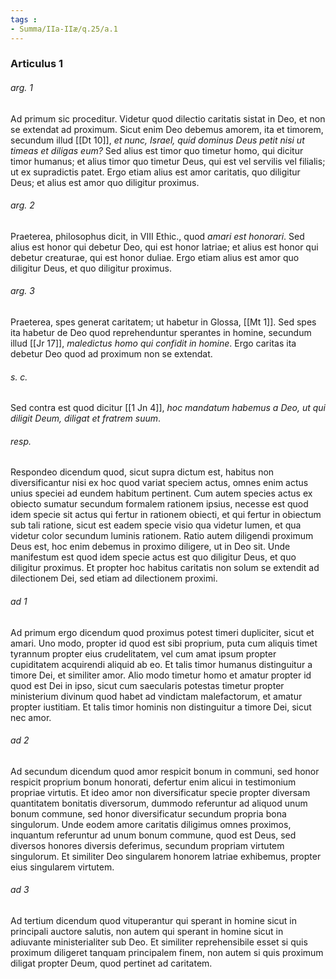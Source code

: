 ```yaml
---
tags : 
- Summa/IIa-IIæ/q.25/a.1
---
```


### Articulus 1

###### arg. 1
Ad primum sic proceditur. Videtur quod dilectio caritatis sistat in Deo, et non se extendat ad proximum. Sicut enim Deo debemus amorem, ita et timorem, secundum illud [[Dt 10]], *et nunc, Israel, quid dominus Deus petit nisi ut timeas et diligas eum?* Sed alius est timor quo timetur homo, qui dicitur timor humanus; et alius timor quo timetur Deus, qui est vel servilis vel filialis; ut ex supradictis patet. Ergo etiam alius est amor caritatis, quo diligitur Deus; et alius est amor quo diligitur proximus.

###### arg. 2
Praeterea, philosophus dicit, in VIII Ethic., quod *amari est honorari*. Sed alius est honor qui debetur Deo, qui est honor latriae; et alius est honor qui debetur creaturae, qui est honor duliae. Ergo etiam alius est amor quo diligitur Deus, et quo diligitur proximus.

###### arg. 3
Praeterea, spes generat caritatem; ut habetur in Glossa, [[Mt 1]]. Sed spes ita habetur de Deo quod reprehenduntur sperantes in homine, secundum illud [[Jr 17]], *maledictus homo qui confidit in homine*. Ergo caritas ita debetur Deo quod ad proximum non se extendat.

###### s. c.
Sed contra est quod dicitur [[1 Jn 4]], *hoc mandatum habemus a Deo, ut qui diligit Deum, diligat et fratrem suum*.

###### resp.
Respondeo dicendum quod, sicut supra dictum est, habitus non diversificantur nisi ex hoc quod variat speciem actus, omnes enim actus unius speciei ad eundem habitum pertinent. Cum autem species actus ex obiecto sumatur secundum formalem rationem ipsius, necesse est quod idem specie sit actus qui fertur in rationem obiecti, et qui fertur in obiectum sub tali ratione, sicut est eadem specie visio qua videtur lumen, et qua videtur color secundum luminis rationem. Ratio autem diligendi proximum Deus est, hoc enim debemus in proximo diligere, ut in Deo sit. Unde manifestum est quod idem specie actus est quo diligitur Deus, et quo diligitur proximus. Et propter hoc habitus caritatis non solum se extendit ad dilectionem Dei, sed etiam ad dilectionem proximi.

###### ad 1
Ad primum ergo dicendum quod proximus potest timeri dupliciter, sicut et amari. Uno modo, propter id quod est sibi proprium, puta cum aliquis timet tyrannum propter eius crudelitatem, vel cum amat ipsum propter cupiditatem acquirendi aliquid ab eo. Et talis timor humanus distinguitur a timore Dei, et similiter amor. Alio modo timetur homo et amatur propter id quod est Dei in ipso, sicut cum saecularis potestas timetur propter ministerium divinum quod habet ad vindictam malefactorum, et amatur propter iustitiam. Et talis timor hominis non distinguitur a timore Dei, sicut nec amor.

###### ad 2
Ad secundum dicendum quod amor respicit bonum in communi, sed honor respicit proprium bonum honorati, defertur enim alicui in testimonium propriae virtutis. Et ideo amor non diversificatur specie propter diversam quantitatem bonitatis diversorum, dummodo referuntur ad aliquod unum bonum commune, sed honor diversificatur secundum propria bona singulorum. Unde eodem amore caritatis diligimus omnes proximos, inquantum referuntur ad unum bonum commune, quod est Deus, sed diversos honores diversis deferimus, secundum propriam virtutem singulorum. Et similiter Deo singularem honorem latriae exhibemus, propter eius singularem virtutem.

###### ad 3
Ad tertium dicendum quod vituperantur qui sperant in homine sicut in principali auctore salutis, non autem qui sperant in homine sicut in adiuvante ministerialiter sub Deo. Et similiter reprehensibile esset si quis proximum diligeret tanquam principalem finem, non autem si quis proximum diligat propter Deum, quod pertinet ad caritatem.

